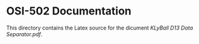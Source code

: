 # OSI-502 Documentation

This directory contains the Latex source for the dicument _KLyBall D13 Data Separator.pdf_.